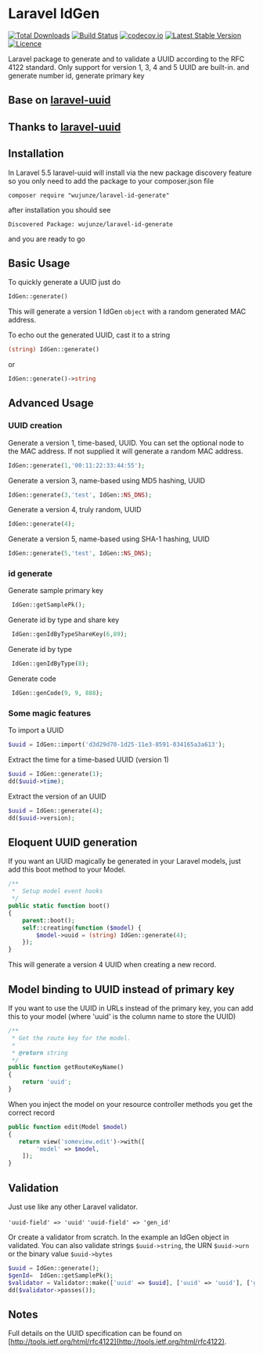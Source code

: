 # Laravel IdGen

[![Total Downloads](https://poser.pugx.org/wujunze/laravel-id-generate/downloads.svg)](https://packagist.org/packages/wujunze/laravel-id-generate)
[![Build Status](https://travis-ci.org/wujunze/laravel-id-generate.svg?branch=master)](https://travis-ci.org/wujunze/laravel-id-generate)
[![codecov.io](http://codecov.io/github/wujunze/laravel-id-generate/coverage.svg?branch=master)](http://codecov.io/github/wujunze/laravel-id-generate?branch=master)
[![Latest Stable Version](https://poser.pugx.org/wujunze/laravel-id-generate/v/stable.svg)](https://packagist.org/packages/wujunze/laravel-id-generate)
[![Licence](https://poser.pugx.org/wujunze/laravel-id-generate/license.svg)](https://packagist.org/packages/wujunze/laravel-id-generate)

Laravel package to generate and to validate a UUID according to the RFC 4122 standard. Only support for version 1, 3, 4 and 5 UUID are built-in. and generate number id, generate primary key

## Base on [laravel-uuid](https://github.com/webpatser/laravel-uuid)
## Thanks to  [laravel-uuid](https://github.com/webpatser/laravel-uuid)

## Installation

In Laravel 5.5 laravel-uuid will install via the new package discovery feature so you only need to add the package to your composer.json file

```shell
composer require "wujunze/laravel-id-generate"
```

after installation you should see

```shell
Discovered Package: wujunze/laravel-id-generate
```

and you are ready to go

## Basic Usage

To quickly generate a UUID just do

```php
IdGen::generate()
```
	
This will generate a version 1 IdGen `object` with a random generated MAC address.

To echo out the generated UUID, cast it to a string

```php
(string) IdGen::generate()
```

or

```php
IdGen::generate()->string
```

## Advanced Usage

### UUID creation

Generate a version 1, time-based, UUID. You can set the optional node to the MAC address. If not supplied it will generate a random MAC address.

```php
IdGen::generate(1,'00:11:22:33:44:55');
```
	
Generate a version 3, name-based using MD5 hashing, UUID

```php
IdGen::generate(3,'test', IdGen::NS_DNS);
```	

Generate a version 4, truly random, UUID

```php
IdGen::generate(4);
```

Generate a version 5, name-based using SHA-1 hashing, UUID

```php
IdGen::generate(5,'test', IdGen::NS_DNS);
```

### id generate

Generate  sample primary key
```php
 IdGen::getSamplePk();
```

Generate  id by type and share key 
```php
 IdGen::genIdByTypeShareKey(6,89);
```

Generate  id by type 
```php
 IdGen::genIdByType(8);
```

Generate  code  
```php
 IdGen::genCode(9, 9, 888);
```
	
### Some magic features

To import a UUID

```php
$uuid = IdGen::import('d3d29d70-1d25-11e3-8591-034165a3a613');
```	

Extract the time for a time-based UUID (version 1)

```php
$uuid = IdGen::generate(1);
dd($uuid->time);
```

Extract the version of an UUID

```php
$uuid = IdGen::generate(4);
dd($uuid->version);
```

## Eloquent UUID generation

If you want an UUID magically be generated in your Laravel models, just add this boot method to your Model.

```php
/**
 *  Setup model event hooks
 */
public static function boot()
{
    parent::boot();
    self::creating(function ($model) {
        $model->uuid = (string) IdGen::generate(4);
    });
}
```
This will generate a version 4 UUID when creating a new record.

## Model binding to UUID instead of primary key

If  you want to use the UUID in URLs instead of the primary key, you can add this to your model (where 'uuid' is the column name to store the UUID)

```php
/**
 * Get the route key for the model.
 *
 * @return string
 */
public function getRouteKeyName()
{
    return 'uuid';
}
```

When you inject the model on your resource controller methods you get the correct record

```php
public function edit(Model $model)
{
   return view('someview.edit')->with([
        'model' => $model,
    ]);
}
```

## Validation

Just use like any other Laravel validator.

``'uuid-field' => 'uuid'``
``'uuid-field' => 'gen_id'``

Or create a validator from scratch. In the example an IdGen object in validated. You can also validate strings `$uuid->string`, the URN `$uuid->urn` or the binary value `$uuid->bytes`

```php
$uuid = IdGen::generate();
$genId=  IdGen::getSamplePk();
$validator = Validator::make(['uuid' => $uuid], ['uuid' => 'uuid'], ['gen_id' => $genId]);
dd($validator->passes());
```

## Notes

Full details on the UUID specification can be found on [http://tools.ietf.org/html/rfc4122](http://tools.ietf.org/html/rfc4122).
